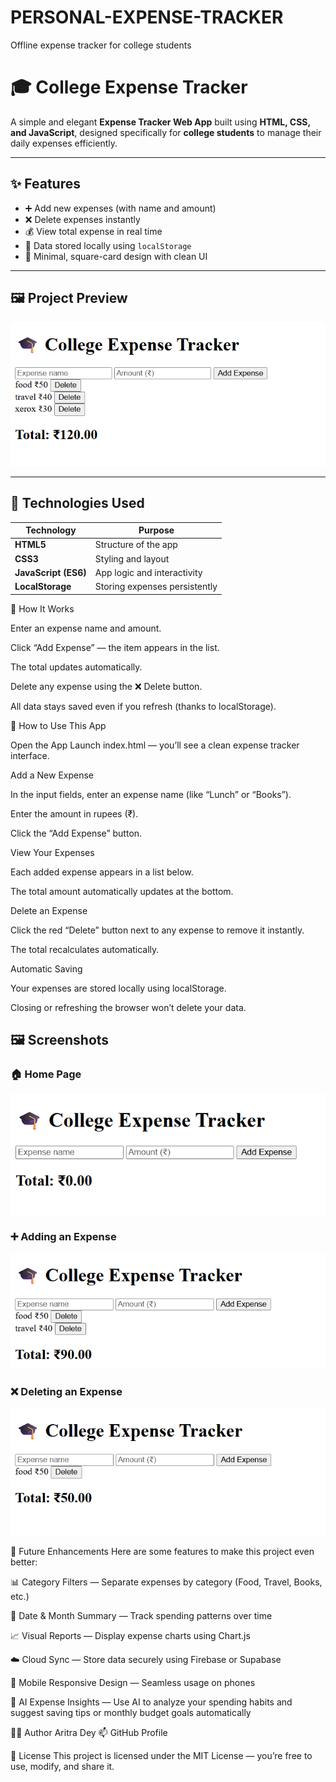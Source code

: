 # PERSONAL-EXPENSE-TRACKER
Offline expense tracker for college students

# 🎓 College Expense Tracker

A simple and elegant **Expense Tracker Web App** built using **HTML, CSS, and JavaScript**, designed specifically for **college students** to manage their daily expenses efficiently.

---

## ✨ Features

- ➕ Add new expenses (with name and amount)  
- ❌ Delete expenses instantly  
- 💰 View total expense in real time  
- 💾 Data stored locally using `localStorage`  
- 🧱 Minimal, square-card design with clean UI  
  

---

## 🖼️ Project Preview

![Expense Tracker Screenshot](demo.png)  


---

## 🧰 Technologies Used

| Technology | Purpose |
|-------------|----------|
| **HTML5** | Structure of the app |
| **CSS3** | Styling and layout |
| **JavaScript (ES6)** | App logic and interactivity |
| **LocalStorage** | Storing expenses persistently |



🧠 How It Works

Enter an expense name and amount.

Click “Add Expense” — the item appears in the list.

The total updates automatically.

Delete any expense using the ❌ Delete button.

All data stays saved even if you refresh (thanks to localStorage).


🧭 How to Use This App

Open the App
Launch index.html — you’ll see a clean expense tracker interface.

Add a New Expense

In the input fields, enter an expense name (like “Lunch” or “Books”).

Enter the amount in rupees (₹).

Click the “Add Expense” button.

View Your Expenses

Each added expense appears in a list below.

The total amount automatically updates at the bottom.

Delete an Expense

Click the red “Delete” button next to any expense to remove it instantly.

The total recalculates automatically.

Automatic Saving

Your expenses are stored locally using localStorage.

Closing or refreshing the browser won’t delete your data.

## 🖼️ Screenshots

### 🏠 Home Page
![Home Page](homepage.png.png)


### ➕ Adding an Expense
![Add Expense](add-expense.png.png)

### ❌ Deleting an Expense
![Delete Expense](delete-expense.png.png)



🧩 Future Enhancements
Here are some features to  make this project even better:

📊 Category Filters — Separate expenses by category (Food, Travel, Books, etc.)

📅 Date & Month Summary — Track spending patterns over time

📈 Visual Reports — Display expense charts using Chart.js

☁️ Cloud Sync — Store data securely using Firebase or Supabase

📱 Mobile Responsive Design — Seamless usage on phones

🤖 AI Expense Insights — Use AI to analyze your spending habits and suggest saving tips or monthly budget goals automatically


🧑‍💻 Author
Aritra Dey
📫 GitHub Profile

📜 License
This project is licensed under the MIT License — you’re free to use, modify, and share it.

